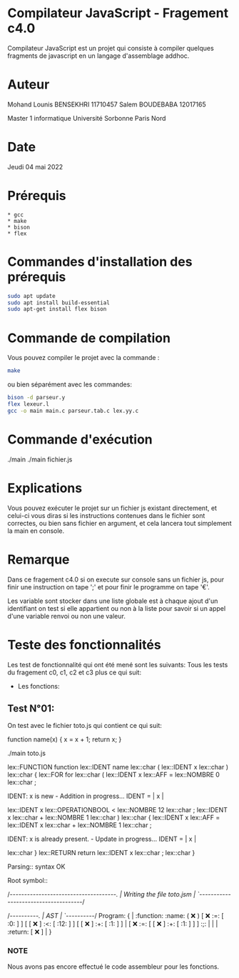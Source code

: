 # Compilateur JavaScript    -   Fragement c4.0
Compilateur JavaScript est un projet qui consiste à compiler quelques fragments de javascript en un langage d'assemblage addhoc.

# Auteur
Mohand Lounis BENSEKHRI     11710457
Salem BOUDEBABA             12017165
		
Master 1 informatique 
Université Sorbonne Paris Nord

# Date
Jeudi 04 mai 2022

# Prérequis
    * gcc
    * make
    * bison
    * flex

# Commandes d'installation des prérequis
```bash 
sudo apt update
sudo apt install build-essential
sudo apt-get install flex bison
```

# Commande de compilation
Vous pouvez compiler le projet avec la commande :
```bash 
make
```

ou bien séparément avec les commandes: 
```bash 
bison -d parseur.y
flex lexeur.l
gcc -o main main.c parseur.tab.c lex.yy.c
```

# Commande d'exécution
./main
./main fichier.js

# Explications
Vous pouvez exécuter le projet sur un fichier js existant directement, et celui-ci vous diras si les instructions contenues dans le fichier sont correctes, ou bien sans fichier en argument, et cela lancera tout simplement la main en console.

# Remarque
Dans ce fragement c4.0 
si on execute sur console sans un fichier js, pour finir une instruction on tape ';' et pour finir le programme on tape '€'.

Les variable sont stocker dans une liste globale est à chaque ajout d'un identifiant on test si elle appartient ou non à la liste pour savoir si un appel d'une variable renvoi ou non une valeur.

# Teste des fonctionnalités
Les test de fonctionnalité qui ont été mené sont les suivants: 
Tous les tests du fragement c0, c1, c2 et c3 plus ce qui suit:

* Les fonctions:


Test N°01:
----------
On test avec le fichier toto.js qui contient ce qui suit:

function name(x) {
    x = x + 1;
    return x;
}

./main toto.js

lex::FUNCTION function
lex::IDENT name
lex::char (
lex::IDENT x
lex::char )
lex::char {
lex::FOR for
lex::char (
lex::IDENT x
lex::AFF =
lex::NOMBRE 0
lex::char ;

IDENT: x is new - Addition in progress...
IDENT = | x |

lex::IDENT x
lex::OPERATIONBOOL <
lex::NOMBRE 12
lex::char ;
lex::IDENT x
lex::char +
lex::NOMBRE 1
lex::char )
lex::char {
lex::IDENT x
lex::AFF =
lex::IDENT x
lex::char +
lex::NOMBRE 1
lex::char ;

IDENT: x is already present. - Update in progress...
IDENT = | x |

lex::char }
lex::RETURN return
lex::IDENT x
lex::char ;
lex::char }

Parsing:: syntax OK

Root symbol:: 

/*-------------------------------------.
|    Writing the file toto.jsm    |
`-------------------------------------*/

/*----------.
|    AST    |
`----------*/
Program:
{ 
        | :function: :name: ( :x: ) 
        [ :x: :=: [ :0: ] ] [ [ :x: ] :<: [ :12: ] ] [ [ :x: ] :+: [ :1: ] ] | [ :x: :=: [ [ :x: ] :+: [ :1: ] ] ] :;: | | 
        | :return: [ :x: ] | 
}


### NOTE
Nous avons pas encore effectué le code assembleur pour les fonctions.